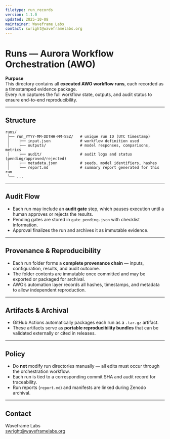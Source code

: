 ```yaml
---
filetype: run_records
version: 1.1.0
updated: 2025-10-08
maintainer: Waveframe Labs
contact: swright@waveframelabs.org
---
```


# Runs — Aurora Workflow Orchestration (AWO)

**Purpose**  
This directory contains all **executed AWO workflow runs**, each recorded as a timestamped evidence package.  
Every run captures the full workflow state, outputs, and audit status to ensure end-to-end reproducibility.

---

## Structure

```
runs/
 ├── run_YYYY-MM-DDTHH-MM-SSZ/   # unique run ID (UTC timestamp)
 │    ├── input.json             # workflow definition used
 │    ├── outputs/               # model responses, comparisons, metrics
 │    ├── audit/                 # audit logs and status (pending/approved/rejected)
 │    ├── metadata.json          # seeds, model identifiers, hashes
 │    └── report.md              # summary report generated for this run
 └── ...
```

---

## Audit Flow

- Each run may include an **audit gate** step, which pauses execution until a human approves or rejects the results.  
- Pending gates are stored in `gate_pending.json` with checklist information.  
- Approval finalizes the run and archives it as immutable evidence.

---

## Provenance & Reproducibility

- Each run folder forms a **complete provenance chain** — inputs, configuration, results, and audit outcome.  
- The folder contents are immutable once committed and may be exported or packaged for archival.  
- AWO’s automation layer records all hashes, timestamps, and metadata to allow independent reproduction.

---

## Artifacts & Archival

- GitHub Actions automatically packages each run as a `.tar.gz` artifact.  
- These artifacts serve as **portable reproducibility bundles** that can be validated externally or cited in releases.

---

## Policy

- Do **not** modify run directories manually — all edits must occur through the orchestration workflow.  
- Each run is tied to a corresponding commit SHA and audit record for traceability.  
- Run reports (`report.md`) and manifests are linked during Zenodo archival.

---

## Contact  
Waveframe Labs  
swright@waveframelabs.org
